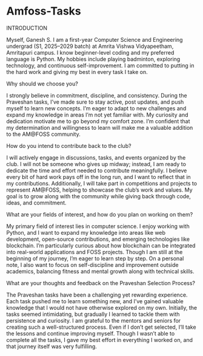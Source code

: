 # Amfoss-Tasks

INTRODUCTION

Myself, Ganesh S. I am a first-year Computer Science and Engineering undergrad (S1, 2025–2029 batch) at Amrita Vishwa Vidyapeetham, Amritapuri campus. I know beginner-level coding and my preferred language is Python. My hobbies include playing badminton, exploring technology, and continuous self-improvement. I am committed to putting in the hard work and giving my best in every task I take on.

Why should we choose you?

I strongly believe in commitment, discipline, and consistency. During the Praveshan tasks, I’ve made sure to stay active, post updates, and push myself to learn new concepts. I’m eager to adapt to new challenges and expand my knowledge in areas I’m not yet familiar with. My curiosity and dedication motivate me to go beyond my comfort zone. I’m confident that my determination and willingness to learn will make me a valuable addition to the AM@FOSS community.

How do you intend to contribute back to the club?

I will actively engage in discussions, tasks, and events organized by the club. I will not be someone who gives up midway; instead, I am ready to dedicate the time and effort needed to contribute meaningfully. I believe every bit of hard work pays off in the long run, and I want to reflect that in my contributions. Additionally, I will take part in competitions and projects to represent AM@FOSS, helping to showcase the club’s work and values. My goal is to grow along with the community while giving back through code, ideas, and commitment.

What are your fields of interest, and how do you plan on working on them?

My primary field of interest lies in computer science. I enjoy working with Python, and I want to expand my knowledge into areas like web development, open-source contributions, and emerging technologies like blockchain. I’m particularly curious about how blockchain can be integrated into real-world applications and FOSS projects. Though I am still at the beginning of my journey, I’m eager to learn step by step.
On a personal note, I also want to focus on self-discipline and improvement outside academics, balancing fitness and mental growth along with technical skills.

What are your thoughts and feedback on the Praveshan Selection Process?

The Praveshan tasks have been a challenging yet rewarding experience. Each task pushed me to learn something new, and I’ve gained valuable knowledge that I would not have otherwise explored on my own. Initially, the tasks seemed intimidating, but gradually I learned to tackle them with persistence and curiosity. I am grateful to the mentors and seniors for creating such a well-structured process. Even if I don’t get selected, I’ll take the lessons and continue improving myself. Though I wasn’t able to complete all the tasks, I gave my best effort in everything I worked on, and that journey itself was very fulfilling.
